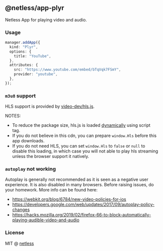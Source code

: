 ## @netless/app-plyr

Netless App for playing video and audio.

### Usage

```ts
manager.addApp({
  kind: "Plyr",
  options: {
    title: "YouTube",
  },
  attributes: {
    src: "https://www.youtube.com/embed/bTqVqk7FSmY",
    provider: "youtube",
  },
});
```

### `m3u8` support

HLS support is provided by [video-dev/hls.js](https://github.com/video-dev/hls.js).

NOTES:

- To reduce the package size, hls.js is loaded [dynamically](https://cdn.jsdelivr.net/npm/hls.js/) using script tag.
- If you do not believe in this cdn, you can prepare `window.Hls` before this app downloads.
- If you do not need HLS, you can set `window.Hls` to `false` or `null` to disable this loading, in which case you will not able to play hls streaming unless the browser support it natively.

### `autoplay` not working

Autoplay is generally not recommended as it is seen as a negative user experience. It is also disabled in many browsers. Before raising issues, do your homework. More info can be found here:

- https://webkit.org/blog/6784/new-video-policies-for-ios
- https://developers.google.com/web/updates/2017/09/autoplay-policy-changes
- https://hacks.mozilla.org/2019/02/firefox-66-to-block-automatically-playing-audible-video-and-audio

### License

MIT @ [netless](https://github.com/netless-io)
